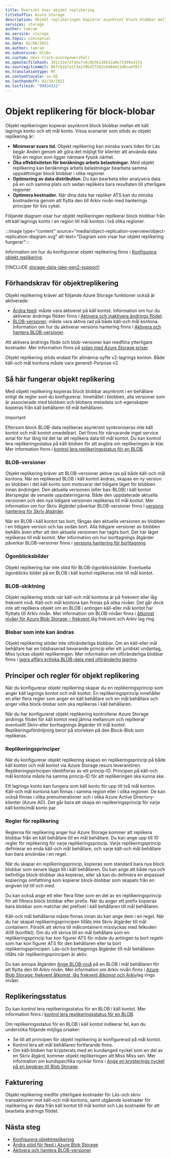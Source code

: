 ```yaml
---
title: Översikt över objekt replikering
titleSuffix: Azure Storage
description: Objekt replikeringen kopierar asynkront block blobbar mellan ett käll lagrings konto och ett mål konto. Använd objekt replikering för att minimera svars tiden för Läs begär Anden, för att öka effektiviteten för beräknings arbets belastningar, optimera data distribution och minimera kostnaderna.
services: storage
author: tamram
ms.service: storage
ms.topic: conceptual
ms.date: 02/08/2021
ms.author: tamram
ms.subservice: blobs
ms.custom: devx-track-azurepowershell
ms.openlocfilehash: 391c33e72f45e7c0c0b56128b32a8e73399e417a
ms.sourcegitcommit: 867cb1b7a1f3a1f0b427282c648d411d0ca4f81f
ms.translationtype: MT
ms.contentlocale: sv-SE
ms.lasthandoff: 03/19/2021
ms.locfileid: "99834331"
---
```

# <a name="object-replication-for-block-blobs"></a>Objekt replikering för block-blobar

Objekt replikeringen kopierar asynkront block blobbar mellan ett käll lagrings konto och ett mål konto. Vissa scenarier som stöds av objekt replikering är:

- **Minimerar svars tid.** Objekt replikering kan minska svars tiden för Läs begär Anden genom att göra det möjligt för klienter att använda data från en region som ligger närmare fysisk närhet.
- **Öka effektiviteten för beräknings arbets belastningar.** Med objekt replikering kan beräknings arbets belastningar bearbeta samma uppsättningar block blobbar i olika regioner.
- **Optimering av data distribution.** Du kan bearbeta eller analysera data på en och samma plats och sedan replikera bara resultaten till ytterligare regioner.
- **Optimera kostnader.** När dina data har repliker ATS kan du minska kostnaderna genom att flytta den till Arkiv nivån med hanterings principer för livs cykel.

Följande diagram visar hur objekt replikeringen replikerar block blobbar från ett käll lagrings konto i en region till mål konton i två olika regioner.

:::image type="content" source="media/object-replication-overview/object-replication-diagram.svg" alt-text="Diagram som visar hur objekt replikering fungerar":::

Information om hur du konfigurerar objekt replikering finns i [Konfigurera objekt replikering](object-replication-configure.md).

[!INCLUDE [storage-data-lake-gen2-support](../../../includes/storage-data-lake-gen2-support.md)]

## <a name="prerequisites-for-object-replication"></a>Förhandskrav för objektreplikering

Objekt replikering kräver att följande Azure Storage funktioner också är aktiverade:

- [Ändra feed](storage-blob-change-feed.md): måste vara aktiverat på käll kontot. Information om hur du aktiverar ändrings flöden finns i [Aktivera och inaktivera ändrings flödet](storage-blob-change-feed.md#enable-and-disable-the-change-feed).
- [BLOB-versioner](versioning-overview.md): måste vara aktive rad på både käll-och mål kontona. Information om hur du aktiverar versions hantering finns i [Aktivera och hantera BLOB-versioner](versioning-enable.md).

Att aktivera ändrings flöde och blob-versioner kan medföra ytterligare kostnader. Mer information finns på [sidan med Azure Storage priser](https://azure.microsoft.com/pricing/details/storage/).

Objekt replikering stöds endast för allmänna-syfte v2-lagrings konton. Både käll-och mål kontona måste vara generell-Purpose v2. 

## <a name="how-object-replication-works"></a>Så här fungerar objekt replikering

Med objekt replikering kopieras block blobbar asynkront i en behållare enligt de regler som du konfigurerar. Innehållet i blobben, alla versioner som är associerade med blobben och blobens metadata och egenskaper kopieras från käll behållaren till mål behållaren.

> [!IMPORTANT]
> Eftersom block BLOB-data replikeras asynkront synkroniseras inte käll kontot och mål kontot omedelbart. Det finns för närvarande inget service avtal för hur lång tid det tar att replikera data till mål kontot. Du kan kontrol lera replikeringsstatus på käll-bloben för att avgöra om replikeringen är klar. Mer information finns i [kontrol lera replikeringsstatus för en BLOB](object-replication-configure.md#check-the-replication-status-of-a-blob).

### <a name="blob-versioning"></a>BLOB-versioner

Objekt replikering kräver att BLOB-versioner aktive ras på både käll-och mål kontona. När en replikerad BLOB i käll kontot ändras, skapas en ny version av blobben i det käll konto som motsvarar det tidigare läget för blobben innan ändringen. Den aktuella versionen (eller bas-BLOB) i käll kontot återspeglar de senaste uppdateringarna. Både den uppdaterade aktuella versionen och den nya tidigare versionen replikeras till mål kontot. Mer information om hur Skriv åtgärder påverkar BLOB-versioner finns i [versions hantering för Skriv åtgärder](versioning-overview.md#versioning-on-write-operations).

När en BLOB i käll kontot tas bort, fångas den aktuella versionen av blobben i en tidigare version och tas sedan bort. Alla tidigare versioner av blobben behålls även efter att den aktuella versionen har tagits bort. Det här läget replikeras till mål kontot. Mer information om hur borttagnings åtgärder påverkar BLOB-versioner finns i [versions hantering för borttagning](versioning-overview.md#versioning-on-delete-operations).

### <a name="snapshots"></a>Ögonblicksbilder

Objekt replikering har inte stöd för BLOB-ögonblicksbilder. Eventuella ögonblicks bilder på en BLOB i käll kontot replikeras inte till mål kontot.

### <a name="blob-tiering"></a>BLOB-skiktning

Objekt replikering stöds när käll-och mål kontona är på frekvent eller låg frekvent nivå. Käll-och mål kontona kan finnas på olika nivåer. Det går dock inte att replikera objekt om en BLOB i antingen käll-eller mål kontot har flyttats till Arkiv nivån. Mer information om BLOB-nivåer finns i [åtkomst nivåer för Azure Blob Storage – frekvent,](storage-blob-storage-tiers.md)låg frekvent och Arkiv lag ring.

### <a name="immutable-blobs"></a>Blobar som inte kan ändras

Objekt replikering stöder inte oföränderliga blobbar. Om en käll-eller mål behållare har en tidsbaserad bevarande princip eller ett juridiskt undantag, Miss lyckas objekt replikeringen. Mer information om oföränderliga blobbar finns i [lagra affärs kritiska BLOB-data med oföränderlig lagring](storage-blob-immutable-storage.md).

## <a name="object-replication-policies-and-rules"></a>Principer och regler för objekt replikering

När du konfigurerar objekt replikering skapar du en replikeringsprincip som anger käll lagrings kontot och mål kontot. En replikeringsprincip innehåller en eller flera regler som anger en käll behållare och en mål behållare och anger vilka block-blobar som ska replikeras i käll behållaren.

När du har konfigurerat objekt replikering kontrollerar Azure Storage ändrings flödet för käll kontot med jämna mellanrum och replikerar eventuellt Skriv-eller borttagnings åtgärder till mål kontot. Replikeringsfördröjning beror på storleken på den Block-Blob som replikeras.

### <a name="replication-policies"></a>Replikeringsprinciper

När du konfigurerar objekt replikering skapas en replikeringsprincip på både käll kontot och mål kontot via Azure Storage resurs leverantören. Replikeringsprincipen identifieras av ett princip-ID. Principen på käll-och mål kontona måste ha samma princip-ID för att replikeringen ska kunna ske.

Ett lagrings konto kan fungera som käll konto för upp till två mål konton. Käll-och mål kontona kan finnas i samma region eller i olika regioner. De kan också finnas i olika prenumerationer och i olika Azure Active Directory-klienter (Azure AD). Det går bara att skapa en replikeringsprincip för varje käll konto/mål konto par.

### <a name="replication-rules"></a>Regler för replikering

Reglerna för replikering anger hur Azure Storage kommer att replikera blobbar från en käll behållare till en mål behållare. Du kan ange upp till 10 regler för replikering för varje replikeringsprincip. Varje replikeringsprincip definierar en enda käll-och mål behållare, och varje käll-och mål behållare kan bara användas i en regel.

När du skapar en replikeringsprincip, kopieras som standard bara nya block blobbar som senare läggs till i käll behållaren. Du kan ange att både nya och befintliga block-blobbar ska kopieras, eller så kan du definiera en anpassad kopierings omfattning som kopierar block-blobbar som skapats från en angiven tid till och med.

Du kan också ange ett eller flera filter som en del av en replikeringsprincip för att filtrera block blobbar efter prefix. När du anger ett prefix kopieras bara blobbar som matchar det prefixet i käll behållaren till mål behållaren.

Käll-och mål behållarna måste finnas innan du kan ange dem i en regel. När du har skapat replikeringsprincipen tillåts inte Skriv åtgärder till mål containern. Försök att skriva till målcontainern misslyckas med felkoden 409 (konflikt). Om du vill skriva till en mål behållare som en replikeringsprincip har kon figurer ATS för måste du antingen ta bort regeln som har kon figurer ATS för den behållaren eller ta bort replikeringsprincipen. Läs-och borttagnings åtgärder till mål behållaren tillåts när replikeringsprincipen är aktiv.

Du kan anropa åtgärden [Ange BLOB-nivå](/rest/api/storageservices/set-blob-tier) på en BLOB i mål behållaren för att flytta den till Arkiv nivån. Mer information om Arkiv nivån finns i [Azure Blob Storage: frekvent åtkomst, låg frekvent åtkomst och Arkiv](storage-blob-storage-tiers.md#archive-access-tier)lag rings nivåer.

## <a name="replication-status"></a>Replikeringsstatus

Du kan kontrol lera replikeringsstatus för en BLOB i käll kontot. Mer information finns i [kontrol lera replikeringsstatus för en BLOB](object-replication-configure.md#check-the-replication-status-of-a-blob).

Om replikeringsstatus för en BLOB i käll kontot indikerar fel, kan du undersöka följande möjliga orsaker:

- Se till att principen för objekt replikering är konfigurerad på mål kontot.
- Kontrol lera att mål behållaren fortfarande finns.
- Om käll-bloben har krypterats med en kundanged nyckel som en del av en Skriv åtgärd, kommer objekt replikeringen att Miss Miss sen. Mer information om kundspecifika nycklar finns i [Ange en krypterings nyckel på en begäran till Blob Storage](encryption-customer-provided-keys.md).

## <a name="billing"></a>Fakturering

Objekt replikering medför ytterligare kostnader för Läs-och skriv transaktioner mot käll-och mål kontona, samt utgående kostnader för replikering av data från käll kontot till mål kontot och Läs kostnader för att bearbeta ändrings flödet.

## <a name="next-steps"></a>Nästa steg

- [Konfigurera objektreplikering](object-replication-configure.md)
- [Ändra stöd för feed i Azure Blob Storage](storage-blob-change-feed.md)
- [Aktivera och hantera BLOB-versioner](versioning-enable.md)
